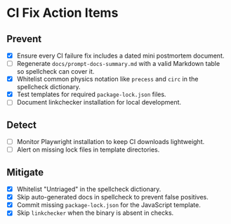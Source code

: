 # CI Fix Action Items

## Prevent
- [x] Ensure every CI failure fix includes a dated mini postmortem document.
- [ ] Regenerate `docs/prompt-docs-summary.md` with a valid Markdown table so spellcheck can cover it.
- [x] Whitelist common physics notation like `precess` and `circ` in the spellcheck dictionary.
- [x] Test templates for required `package-lock.json` files.
- [ ] Document linkchecker installation for local development.

## Detect
- [ ] Monitor Playwright installation to keep CI downloads lightweight.
- [ ] Alert on missing lock files in template directories.

## Mitigate
- [x] Whitelist "Untriaged" in the spellcheck dictionary.
- [x] Skip auto-generated docs in spellcheck to prevent false positives.
- [x] Commit missing `package-lock.json` for the JavaScript template.
- [x] Skip `linkchecker` when the binary is absent in checks.
